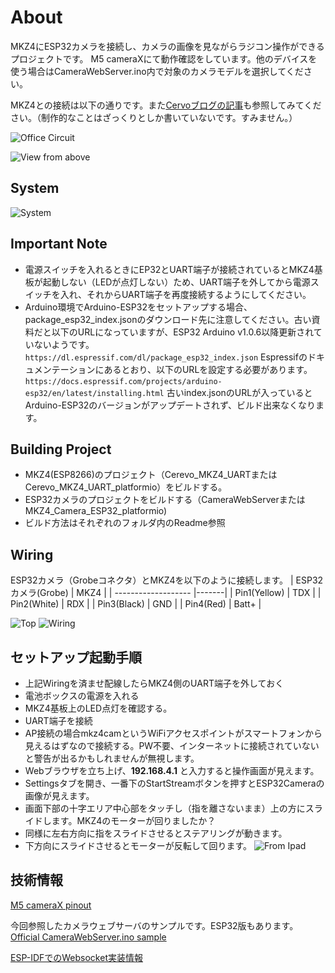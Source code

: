 # About
MKZ4にESP32カメラを接続し、カメラの画像を見ながらラジコン操作ができるプロジェクトです。
M5 cameraXにて動作確認をしています。他のデバイスを使う場合はCameraWebServer.ino内で対象のカメラモデルを選択してください。

MKZ4との接続は以下の通りです。また[Cervoブログの記事](https://tech-blog.cerevo.com/)も参照してみてください。（制作的なことはざっくりとしか書いていないです。すみません。）

![Office Circuit](https://raw.githubusercontent.com/cerevo/MKZ4/master/Pics/OfficeRace.gif)

![View from above](https://raw.githubusercontent.com/cerevo/MKZ4/master/Pics/Above.jpg)

## System
![System](https://raw.githubusercontent.com/cerevo/MKZ4/master/Pics/System.png)

## Important Note
- 電源スイッチを入れるときにEP32とUART端子が接続されているとMKZ4基板が起動しない（LEDが点灯しない）ため、UART端子を外してから電源スイッチを入れ、それからUART端子を再度接続するようにしてください。
- Arduino環境でArduino-ESP32をセットアップする場合、package_esp32_index.jsonのダウンロード先に注意してください。古い資料だと以下のURLになっていますが、ESP32 Arduino v1.0.6以降更新されていないようです。
`https://dl.espressif.com/dl/package_esp32_index.json`
Espressifのドキュメンテーションにあるとおり、以下のURLを設定する必要があります。
`https://docs.espressif.com/projects/arduino-esp32/en/latest/installing.html`
古いindex.jsonのURLが入っているとArduino-ESP32のバージョンがアップデートされず、ビルド出来なくなります。

## Building Project
- MKZ4(ESP8266)のプロジェクト（Cerevo_MKZ4_UARTまたはCerevo_MKZ4_UART_platformio）をビルドする。
- ESP32カメラのプロジェクトをビルドする（CameraWebServerまたはMKZ4_Camera_ESP32_platformio)
- ビルド方法はそれぞれのフォルダ内のReadme参照

## Wiring
ESP32カメラ（Grobeコネクタ）とMKZ4を以下のように接続します。
| ESP32カメラ(Grobe)   | MKZ4  |
| ------------------- |-------|
| Pin1(Yellow)        | TDX   |
| Pin2(White)         | RDX   |
| Pin3(Black)         | GND   |
| Pin4(Red)           | Batt+ |

![Top](https://raw.githubusercontent.com/cerevo/MKZ4/master/Pics/Top.jpg)
![Wiring](https://raw.githubusercontent.com/cerevo/MKZ4/master/Pics/Wiring.jpg)


## セットアップ起動手順
- 上記Wiringを済ませ配線したらMKZ4側のUART端子を外しておく
- 電池ボックスの電源を入れる
- MKZ4基板上のLED点灯を確認する。
- UART端子を接続
- AP接続の場合mkz4camというWiFiアクセスポイントがスマートフォンから見えるはずなので接続する。PW不要、インターネットに接続されていないと警告が出るかもしれませんが無視します。
- Webブラウザを立ち上げ、**192.168.4.1** と入力すると操作画面が見えます。
- Settingsタブを開き、一番下のStartStreamボタンを押すとESP32Cameraの画像が見えます。
- 画面下部の十字エリア中心部をタッチし（指を離さないまま）上の方にスライドします。MKZ4のモーターが回りましたか？
- 同様に左右方向に指をスライドさせるとステアリングが動きます。
- 下方向にスライドさせるとモーターが反転して回ります。
![From Ipad](https://raw.githubusercontent.com/cerevo/MKZ4/master/Pics/ControlFromIpad.gif)


## 技術情報
[M5 cameraX pinout](https://docs.m5stack.com/en/unit/m5camera_x)

今回参照したカメラウェブサーバのサンプルです。ESP32版もあります。
[Official CameraWebServer.ino sample](https://github.com/espressif/arduino-esp32/tree/master/libraries/ESP32/examples/Camera/CameraWebServer)

[ESP-IDFでのWebsocket実装情報](https://docs.espressif.com/projects/esp-idf/en/latest/esp32/api-reference/protocols/esp_http_server.html#websocket-server)
